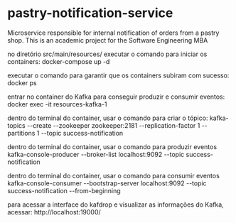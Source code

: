 # pastry-notification-service
Microservice responsible for internal notification of orders from a pastry shop. This is an academic project for the Software Engineering MBA

no diretório src/main/resources/ executar o comando para iniciar os containers:
docker-compose up -d

executar o comando para garantir que os containers subiram com sucesso:
docker ps

entrar no container do Kafka para conseguir produzir e consumir eventos:
docker exec -it resources-kafka-1

dentro do terminal do container, usar o comando para criar o tópico:
kafka-topics --create --zookeeper zookeeper:2181 --replication-factor 1 --partitions 1 --topic success-notification

dentro do terminal do container, usar o comando para produzir eventos
kafka-console-producer --broker-list localhost:9092 --topic success-notification

dentro do terminal do container, usar o comando para consumir eventos
kafka-console-consumer --bootstrap-server localhost:9092 --topic success-notification --from-beginning

para acessar a interface do kafdrop e visualizar as informações do Kafka, acessar:
http://localhost:19000/